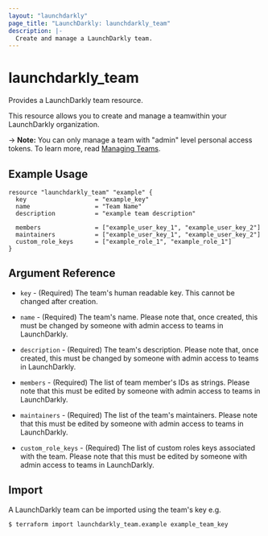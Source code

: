 ```yaml
---
layout: "launchdarkly"
page_title: "LaunchDarkly: launchdarkly_team"
description: |-
  Create and manage a LaunchDarkly team.
---
```


# launchdarkly_team

Provides a LaunchDarkly team resource.

This resource allows you to create and manage a teamwithin your LaunchDarkly organization.

-> **Note:** You can only manage a team with "admin" level personal access tokens. To learn more, read [Managing Teams](https://docs.launchdarkly.com/docs/teams).

## Example Usage

```hcl
resource "launchdarkly_team" "example" {
  key                   = "example_key"
  name                  = "Team Name"
  description           = "example team description"

  members               = ["example_user_key_1", "example_user_key_2"]
  maintainers           = ["example_user_key_1", "example_user_key_2"]
  custom_role_keys      = ["example_role_1", "example_role_1"]
}
```

## Argument Reference

- `key` - (Required) The team's human readable key. This cannot be changed after creation. 

- `name` - (Required) The team's name. Please note that, once created, this must be changed by someone with admin access to teams in LaunchDarkly.

- `description` - (Required) The team's description. Please note that, once created, this must be changed by someone with admin access to teams in LaunchDarkly.

- `members` - (Required) The list of team member's IDs as strings. Please note that this must be edited by someone with admin access to teams in LaunchDarkly.

- `maintainers` - (Required) The list of the team's maintainers. Please note that this must be edited by someone with admin access to teams in LaunchDarkly.

- `custom_role_keys` - (Required) The list of custom roles keys associated with the team. Please note that this must be edited by someone with admin access to teams in LaunchDarkly.


## Import

A LaunchDarkly team can be imported using the team's key e.g.

```
$ terraform import launchdarkly_team.example example_team_key
```
